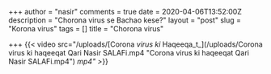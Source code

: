 +++
author = "nasir"
comments = true
date = 2020-04-06T13:52:00Z
description = "Chorona virus se Bachao kese?"
layout = "post"
slug = "Korona virus"
tags = []
title = "Chorona virus"

+++
{{< video src="/uploads/[Corona _virus ki_  Haqeeqa_t_](/uploads/Corona virus ki haqeeqat Qari Nasir SALAFi.mp4 "Corona virus ki haqeeqat Qari Nasir SALAFi.mp4") _mp4" >_}}